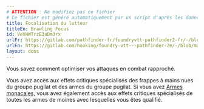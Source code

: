 ```yaml
---
# ATTENTION : Ne modifiez pas ce fichier
# Ce fichier est généré automatiquement par un script d'après les données du module Foundry VTT officiel et de sa traduction
title: Focalisation du lutteur
titleEn: Brawling Focus
id: VeVHWTrzE3aDm3rx
urlFr: https://gitlab.com/pathfinder-fr/foundryvtt-pathfinder2-fr/-/blob/master/data/feats/VeVHWTrzE3aDm3rx.htm
urlEn: https://gitlab.com/hooking/foundry-vtt---pathfinder-2e/-/blob/master/packs/data/feats.db/brawling-focus.json
layout: dons
---
```

Vous savez comment optimiser vos attaques en combat rapproché.

Vous avez accès aux effets critiques spécialisés des frappes à mains nues du groupe pugilat et des armes du groupe pugilat. Si vous avez [Armes monacales](armes-monacales.md), vous avez également accès aux effets critiques spécialisés de toutes les armes de moines avec lesquelles vous êtes qualifié.
